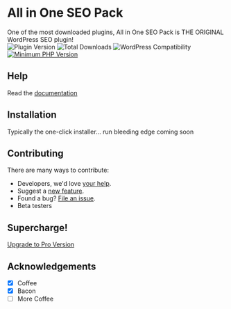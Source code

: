 # All in One SEO Pack

One of the most downloaded plugins, All in One SEO Pack is THE ORIGINAL WordPress SEO plugin!<br />
![Plugin Version](https://img.shields.io/wordpress/plugin/v/all-in-one-seo-pack.svg?maxAge=2592000&style=flat-square) 
![Total Downloads](https://img.shields.io/wordpress/plugin/dt/all-in-one-seo-pack.svg?maxAge=2592000&style=flat-square)
![WordPress Compatibility](https://img.shields.io/wordpress/v/all-in-one-seo-pack.svg?maxAge=2592000&style=flat-square)
[![Minimum PHP Version](https://img.shields.io/badge/php-%3E%3D%205.2-8892BF.svg?style=flat-square)](https://php.net/)

## Help

Read the [documentation](http://semperplugins.com/documentation/)

## Installation

Typically the one-click installer... run bleeding edge coming soon

## Contributing

There are many ways to contribute:

- Developers, we'd love [your help](./CONTRIBUTING.md).
- Suggest a [new feature](https://github.com/semperfiwebdesign/all-in-one-seo-pack/issues).
- Found a bug? [File an issue](https://github.com/semperfiwebdesign/all-in-one-seo-pack/issues).
- Beta testers



## Supercharge!

[Upgrade to Pro Version](http://semperplugins.com/plugins/all-in-one-seo-pack-pro-version/)

## Acknowledgements

- [x] Coffee
- [x] Bacon
- [ ] More Coffee
